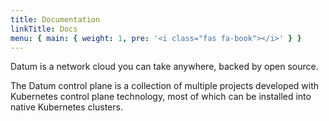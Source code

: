 ```yaml
---
title: Documentation
linkTitle: Docs
menu: { main: { weight: 1, pre: '<i class="fas fa-book"></i>' } }
---
```


Datum is a network cloud you can take anywhere, backed by open source.

The Datum control plane is a collection of multiple projects developed with
Kubernetes control plane technology, most of which can be installed into native
Kubernetes clusters.
